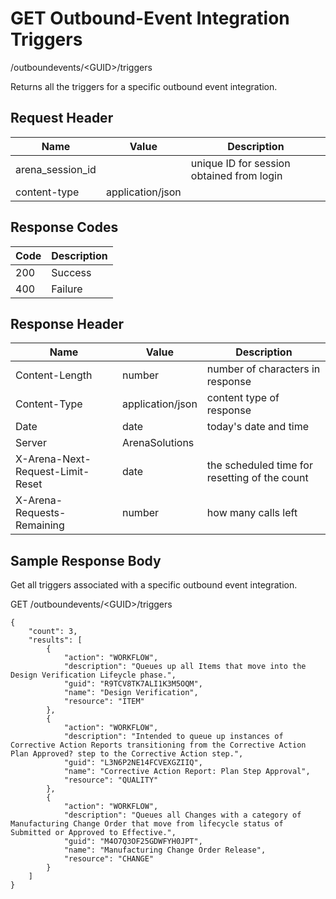 # GET Outbound-Event Integration Triggers
/outboundevents/&lt;GUID&gt;/triggers

Returns all the triggers for a specific outbound event integration.

## Request Header

| Name  | Value  | Description  |
|  --- |  --- |  --- | 
| arena_session_id  |   | unique ID for session obtained from login  |
| content-type  | application/json  |   |

## Response Codes

| Code  | Description  |
|  --- |  --- | 
| 200  | Success  |
| 400  | Failure  |

## Response Header

| Name  | Value  | Description  |
|  --- |  --- |  --- | 
| Content-Length  | number  | number of characters in response  |
| Content-Type  | application/json  | content type of response  |
| Date  | date  | today's date and time  |
| Server  | ArenaSolutions  |   |
| X-Arena-Next-Request-Limit-Reset   | date  | the scheduled time for resetting of the count  |
| X-Arena-Requests-Remaining   | number  | how many calls left  |

## Sample Response Body
Get all  triggers associated with a specific outbound event integration.

GET /outboundevents/&lt;GUID&gt;/triggers

```
{
    "count": 3,
    "results": [
        {
            "action": "WORKFLOW",
            "description": "Queues up all Items that move into the Design Verification Lifeycle phase.",
            "guid": "R9TCV8TK7ALI1K3M5OQM",
            "name": "Design Verification",
            "resource": "ITEM"
        },
        {
            "action": "WORKFLOW",
            "description": "Intended to queue up instances of Corrective Action Reports transitioning from the Corrective Action Plan Approved? step to the Corrective Action step.",
            "guid": "L3N6P2NE14FCVEXGZIIQ",
            "name": "Corrective Action Report: Plan Step Approval",
            "resource": "QUALITY"
        },
        {
            "action": "WORKFLOW",
            "description": "Queues all Changes with a category of Manufacturing Change Order that move from lifecycle status of Submitted or Approved to Effective.",
            "guid": "M4O7Q3OF25GDWFYH0JPT",
            "name": "Manufacturing Change Order Release",
            "resource": "CHANGE"
        }
    ]
}
```
